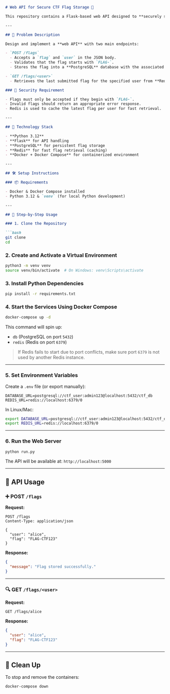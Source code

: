 ````markdown
# Web API for Secure CTF Flag Storage 🏁

This repository contains a Flask-based web API designed to **securely store and retrieve flags** in a Capture The Flag (CTF) environment. The system is built to interact with two essential services: a **PostgreSQL** database for persistent storage and a **Redis** server for temporary in-memory data operations.

---

## 🧠 Problem Description

Design and implement a **web API** with two main endpoints:

- `POST /flags`  
  - Accepts a `flag` and `user` in the JSON body.
  - Validates that the flag starts with `FLAG-`.
  - Stores the flag into a **PostgreSQL** database with the associated user.

- `GET /flags/<user>`  
  - Retrieves the last submitted flag for the specified user from **Redis** (cache).

### 🔐 Security Requirement

- Flags must only be accepted if they begin with `FLAG-`.
- Invalid flags should return an appropriate error response.
- Redis is used to cache the latest flag per user for fast retrieval.

---

## 🚀 Technology Stack

- **Python 3.12**
- **Flask** for API handling
- **PostgreSQL** for persistent flag storage
- **Redis** for fast flag retrieval (caching)
- **Docker + Docker Compose** for containerized environment

---

## 🛠️ Setup Instructions

### 📦 Requirements

- Docker & Docker Compose installed
- Python 3.12 & `venv` (for local Python development)

---

## 🔧 Step-by-Step Usage

### 1. Clone the Repository

```bash
git clone 
cd 
````

### 2. Create and Activate a Virtual Environment

```bash
python3 -m venv venv
source venv/bin/activate  # On Windows: venv\Scripts\activate
```

### 3. Install Python Dependencies

```bash
pip install -r requirements.txt
```

### 4. Start the Services Using Docker Compose

```bash
docker-compose up -d
```

This command will spin up:

* `db` (PostgreSQL on port `5432`)
* `redis` (Redis on port `6379`)

> If Redis fails to start due to port conflicts, make sure port `6379` is not used by another Redis instance.

---

### 5. Set Environment Variables

Create a `.env` file (or export manually):

```env
DATABASE_URL=postgresql://ctf_user:admin123@localhost:5432/ctf_db
REDIS_URL=redis://localhost:6379/0
```

In Linux/Mac:

```bash
export DATABASE_URL=postgresql://ctf_user:admin123@localhost:5432/ctf_db
export REDIS_URL=redis://localhost:6379/0
```

---

### 6. Run the Web Server

```bash
python run.py
```

The API will be available at: `http://localhost:5000`

---

## 🧪 API Usage

### ➕ POST `/flags`

**Request:**

```http
POST /flags
Content-Type: application/json

{
  "user": "alice",
  "flag": "FLAG-CTF123"
}
```

**Response:**

```json
{
  "message": "Flag stored successfully."
}
```

---

### 🔍 GET `/flags/<user>`

**Request:**

```http
GET /flags/alice
```

**Response:**

```json
{
  "user": "alice",
  "flag": "FLAG-CTF123"
}
```

---

## 🧼 Clean Up

To stop and remove the containers:

```bash
docker-compose down
```
